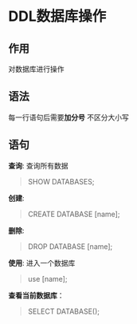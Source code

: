 # DDL数据库操作

## 作用

对数据库进行操作

## 语法

每一行语句后需要**加分号**
不区分大小写

## 语句

**查询**:
查询所有数据
>SHOW DATABASES;

**创建**:

>CREATE DATABASE [name];

**删除**:

>DROP DATABASE [name];

**使用**:
进入一个数据库
>use [name];

**查看当前数据库**：

>SELECT DATABASE();









